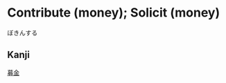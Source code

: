 # Contribute (money); Solicit (money)
ぼきんする

## Kanji
[募](../Kanji/kanji-dict/募.md)[金](../Kanji/kanji-dict/金.md)